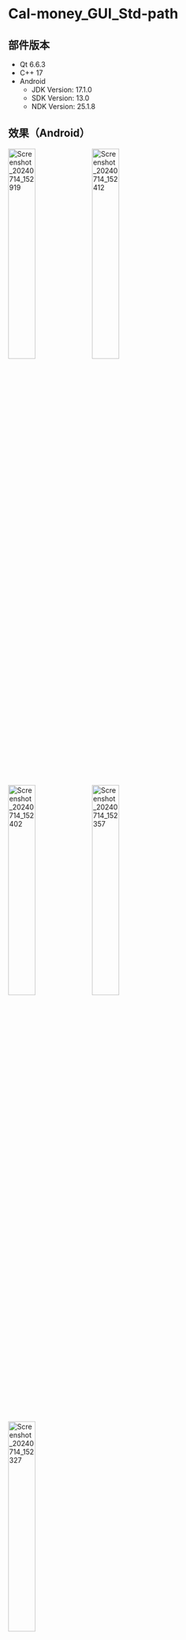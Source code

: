 # Cal-money_GUI_Std-path

## 部件版本

- Qt 6.6.3
- C++ 17
- Android
  - JDK Version: 17.1.0
  - SDK Version: 13.0
  - NDK Version: 25.1.8

## 效果（Android）
<img src="https://github.com/user-attachments/assets/a29e5617-a1c4-41b1-852b-0d232775205c" alt="Screenshot_20240714_152919" width="33%">
<img src="https://github.com/user-attachments/assets/788e6a9f-426e-4ba5-97e8-9d96e1b4db5f" alt="Screenshot_20240714_152412" width="33%">
<img src="https://github.com/user-attachments/assets/9215ee11-e89c-42aa-afa3-74a73460b773" alt="Screenshot_20240714_152402" width="33%">
<img src="https://github.com/user-attachments/assets/cf1af38f-a846-4565-8f27-5dc17f2d0cd5" alt="Screenshot_20240714_152357" width="33%">
<img src="https://github.com/user-attachments/assets/592f6851-21eb-4e12-8b59-6daa52dc471f" alt="Screenshot_20240714_152327" width="33%">
